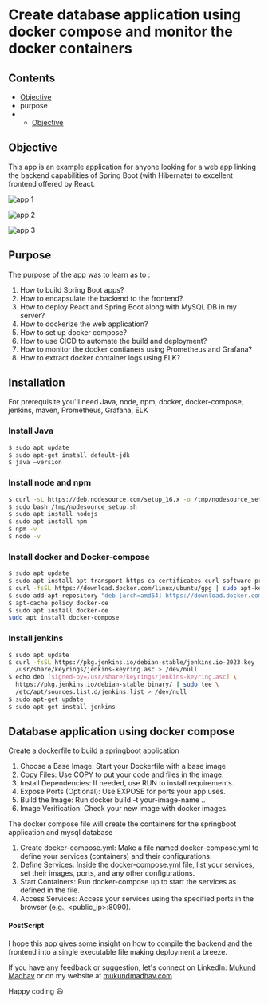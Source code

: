 
# Create database application using docker compose and monitor the docker containers

## Contents

- [Objective](##Objective)
- purpose
-   - [Objective](#objective)
  
## Objective

This app is an example application for anyone looking for a web app linking the backend capabilities of Spring Boot (with Hibernate) to excellent frontend offered by React. 

![app 1](https://github.com/chitu1629/react-springboot-mysql/assets/108867392/ba08d090-df19-45df-8ae4-e57ebf6c16ec)

![app 2](https://github.com/chitu1629/react-springboot-mysql/assets/108867392/4917632d-8f17-4b39-8f2d-5b0f7e4b9b9e)

![app 3](https://github.com/chitu1629/react-springboot-mysql/assets/108867392/b91cec3a-af08-437e-a64e-cbd971ae7ae8)


## Purpose

The purpose of the app was to learn as to : 

 1. How to build Spring Boot apps?
 2. How to encapsulate the backend to the frontend?
 3. How to deploy React and Spring Boot along with MySQL DB in my server?
 4. How to dockerize the web application?
 5. How to set up docker compose?
 6. How to use CICD to automate the build and deployment?
 7. How to monitor the docker contianers using Prometheus and Grafana?
 8. How to extract docker container logs using ELK?

## Installation

For prerequisite you'll need Java, node, npm, docker, docker-compose, jenkins, maven, Prometheus, Grafana, ELK

### Install Java

```sh
$ sudo apt update 
$ sudo apt-get install default-jdk 
$ java –version 
```
### Install node and npm

```sh
$ curl -sL https://deb.nodesource.com/setup_16.x -o /tmp/nodesource_setup.sh  
$ sudo bash /tmp/nodesource_setup.sh  
$ sudo apt install nodejs
$ sudo apt install npm
$ npm -v
$ node -v  
```

### Install docker and Docker-compose

```sh
$ sudo apt update 
$ sudo apt install apt-transport-https ca-certificates curl software-properties-common 
$ curl -fsSL https://download.docker.com/linux/ubuntu/gpg | sudo apt-key add - 
$ sudo add-apt-repository "deb [arch=amd64] https://download.docker.com/linux/ubuntu focal stable" 
$ apt-cache policy docker-ce 
$ sudo apt install docker-ce
sudo apt install docker-compose 
```

### Install jenkins

```sh
$ sudo apt update 
$ curl -fsSL https://pkg.jenkins.io/debian-stable/jenkins.io-2023.key | sudo tee \ 
  /usr/share/keyrings/jenkins-keyring.asc > /dev/null  
$ echo deb [signed-by=/usr/share/keyrings/jenkins-keyring.asc] \ 
  https://pkg.jenkins.io/debian-stable binary/ | sudo tee \ 
  /etc/apt/sources.list.d/jenkins.list > /dev/null  
$ sudo apt-get update  
$ sudo apt-get install jenkins  
```

## Database application using docker compose

Create a dockerfile to build a springboot application

1. Choose a Base Image: Start your Dockerfile with a base image
2. Copy Files: Use COPY to put your code and files in the image.
3. Install Dependencies: If needed, use RUN to install requirements.
4. Expose Ports (Optional): Use EXPOSE for ports your app uses.
5. Build the Image: Run docker build -t your-image-name ..
6. Image Verification: Check your new image with docker images.
   
The docker compose file will create the containers for the springboot application and mysql database 

1. Create docker-compose.yml: Make a file named docker-compose.yml to define your services (containers) and their configurations.
2. Define Services: Inside the docker-compose.yml file, list your services, set their images, ports, and any other configurations.
3. Start Containers: Run docker-compose up to start the services as defined in the file.
4. Access Services: Access your services using the specified ports in the browser (e.g., <public_ip>:8090).

####  PostScript

I hope this app gives some insight on how to compile the backend and the frontend into a single executable file making deployment a breeze. 

If you have any feedback or suggestion, let's connect on LinkedIn: [Mukund Madhav](https://www.linkedin.com/in/mukundmadhav02/) or on my website at [mukundmadhav.com](https://mukundmadhav.com)

Happy coding 😃
